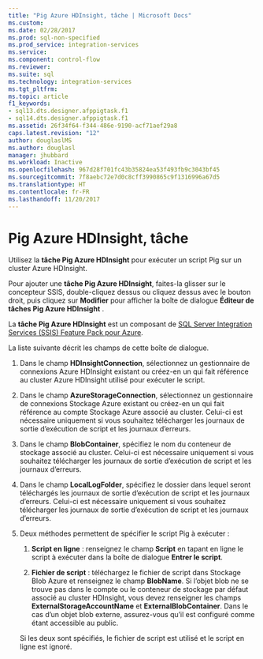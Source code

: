 ```yaml
---
title: "Pig Azure HDInsight, tâche | Microsoft Docs"
ms.custom: 
ms.date: 02/28/2017
ms.prod: sql-non-specified
ms.prod_service: integration-services
ms.service: 
ms.component: control-flow
ms.reviewer: 
ms.suite: sql
ms.technology: integration-services
ms.tgt_pltfrm: 
ms.topic: article
f1_keywords:
- sql13.dts.designer.afppigtask.f1
- sql14.dts.designer.afppigtask.f1
ms.assetid: 26f34f64-f344-486e-9190-acf71aef29a8
caps.latest.revision: "12"
author: douglaslMS
ms.author: douglasl
manager: jhubbard
ms.workload: Inactive
ms.openlocfilehash: 967d28f701fc43b35824ea53f493fb9c3043bf45
ms.sourcegitcommit: 7f8aebc72e7d0c8cff3990865c9f1316996a67d5
ms.translationtype: HT
ms.contentlocale: fr-FR
ms.lasthandoff: 11/20/2017
---
```

# <a name="azure-hdinsight-pig-task"></a>Pig Azure HDInsight, tâche
Utilisez la **tâche Pig Azure HDInsight** pour exécuter un script Pig sur un cluster Azure HDInsight.
     
Pour ajouter une **tâche Pig Azure HDInsight**, faites-la glisser sur le concepteur SSIS, double-cliquez dessus ou cliquez dessus avec le bouton droit, puis cliquez sur **Modifier** pour afficher la boîte de dialogue **Éditeur de tâches Pig Azure HDInsight** .  
  
La **tâche Pig Azure HDInsight** est un composant de [SQL Server Integration Services (SSIS) Feature Pack pour Azure](../../integration-services/azure-feature-pack-for-integration-services-ssis.md).
  
 La liste suivante décrit les champs de cette boîte de dialogue.  
  
1.  Dans le champ **HDInsightConnection**, sélectionnez un gestionnaire de connexions Azure HDInsight existant ou créez-en un qui fait référence au cluster Azure HDInsight utilisé pour exécuter le script.
  
2.  Dans le champ **AzureStorageConnection**, sélectionnez un gestionnaire de connexions Stockage Azure existant ou créez-en un qui fait référence au compte Stockage Azure associé au cluster. Celui-ci est nécessaire uniquement si vous souhaitez télécharger les journaux de sortie d’exécution de script et les journaux d’erreurs.
 
3.  Dans le champ **BlobContainer**, spécifiez le nom du conteneur de stockage associé au cluster. Celui-ci est nécessaire uniquement si vous souhaitez télécharger les journaux de sortie d’exécution de script et les journaux d’erreurs.
  
4.  Dans le champ **LocalLogFolder**, spécifiez le dossier dans lequel seront téléchargés les journaux de sortie d’exécution de script et les journaux d’erreurs. Celui-ci est nécessaire uniquement si vous souhaitez télécharger les journaux de sortie d’exécution de script et les journaux d’erreurs.   
  
5.  Deux méthodes permettent de spécifier le script Pig à exécuter :
  
    1.  **Script en ligne** : renseignez le champ **Script** en tapant en ligne le script à exécuter dans la boîte de dialogue **Entrer le script**.
  
    2.  **Fichier de script** : téléchargez le fichier de script dans Stockage Blob Azure et renseignez le champ **BlobName**. Si l’objet blob ne se trouve pas dans le compte ou le conteneur de stockage par défaut associé au cluster HDInsight, vous devez renseigner les champs **ExternalStorageAccountName** et **ExternalBlobContainer**. Dans le cas d’un objet blob externe, assurez-vous qu’il est configuré comme étant accessible au public.  
  
     Si les deux sont spécifiés, le fichier de script est utilisé et le script en ligne est ignoré.
